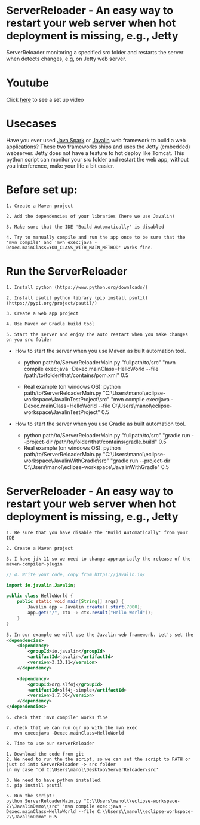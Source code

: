# ServerReloader - An easy way to restart your web server when hot deployment is missing, e.g., Jetty
ServerReloader monitoring a specified src folder and restarts the server when detects changes, e.g, on Jetty web server.


# Youtube
Click [here](https://www.youtube.com/watch?v=iTK5W-AcH6k) to see a set up video 

# Usecases
Have you ever used [Java Spark](https://sparkjava.com/) or [Javalin](https://javalin.io/) web framework to build a web applications?
These two frameworks ships and uses the Jetty (embedded) webserver.
Jetty does not have a feature to hot deploy like Tomcat.
This python script can monitor your src folder and restart the web app, without you interference, make your life a bit easier.



# Before set up:
```
1. Create a Maven project
```
```
2. Add the dependencies of your libraries (here we use Javalin)
```
```
3. Make sure that the IDE 'Build Automatically' is disabled
```
```
4. Try to manually compile and run the app once to be sure that the 'mvn compile' and 'mvn exec:java -Dexec.mainClass=YOU_CLASS_WITH_MAIN_METHOD' works fine.
```

# Run the ServerReloader
```
1. Install python (https://www.python.org/downloads/)
```
```
2. Install psutil python library (pip install psutil) (https://pypi.org/project/psutil/)
```
```
3. Create a web app project
```
```
4. Use Maven or Gradle build tool
```

```
5. Start the server and enjoy the auto restart when you make changes on you src folder
```
* How to start the server when you use Maven as built automation tool. 
    * python path/to/ServerReloaderMain.py "fullpath/to/src" "mvn compile exec:java -Dexec.mainClass=HelloWorld --file /path/to/folder/that/contains/pom.xml" 0.5

    * Real example (on windows OS):
    python path/to/ServerReloaderMain.py "C:\\Users\\manol\\eclipse-workspace\\JavalinTestProject\\src" "mvn compile exec:java -Dexec.mainClass=HelloWorld --file C:\\Users\\manol\\eclipse-workspace\\JavalinTestProject" 0.5

* How to start the server when you use Gradle as built automation tool.
    * python path/to/ServerReloaderMain.py "fullpath/to/src" "gradle run  --project-dir     /path/to/folder/that/contains/gradle.build" 0.5
    * Real example (on windows OS): python path/to/ServerReloaderMain.py "C:\\Users\\manol\\eclipse-workspace\\JavalinWithGradle\\src" "gradle run  --project-dir C:\\Users\\manol\\eclipse-workspace\\JavalinWithGradle" 0.5

# ServerReloader - An easy way to restart your web server when hot deployment is missing, e.g., Jetty   

```
1. Be sure that you have disable the 'Build Automatically' from your IDE 
```

```
2. Create a Maven project
```
```
3. I have jdk 11 so we need to change appropriatly the release of the maven-compiler-plugin
```

```java
// 4. Write your code, copy from https://javalin.io/

import io.javalin.Javalin;

public class HelloWorld {
    public static void main(String[] args) {
        Javalin app = Javalin.create().start(7000);
        app.get("/", ctx -> ctx.result("Hello World"));
    }
}

```

```xml
5. In our example we will use the Javalin web framework. Let's set the dependencies
<dependencies>
    <dependency>
        <groupId>io.javalin</groupId>
        <artifactId>javalin</artifactId>
        <version>3.13.11</version>
    </dependency>

    <dependency>
        <groupId>org.slf4j</groupId>
        <artifactId>slf4j-simple</artifactId>
        <version>1.7.30</version>
    </dependency>
</dependencies>
```

```
6. check that 'mvn compile' works fine
```

```
7. check that we can run our up with the mvn exec
   mvn exec:java -Dexec.mainClass=HelloWorld
```

```
8. Time to use our serverReloader
        
1. Download the code from git
2. We need to run the the script, so we can set the script to PATH or just cd into ServerReloader -> src folder
in my case 'cd C:\Users\manol\Desktop\ServerReloader\src'

3. We need to have python installed.
4. pip install psutil

5. Run the script: 
python ServerReloaderMain.py "C:\\Users\manol\\eclipse-workspace-2\\JavalinDemo\\src" "mvn compile exec:java -Dexec.mainClass=HelloWorld --file C:\\Users\\manol\\eclipse-workspace-2\\JavalinDemo" 0.5
```

